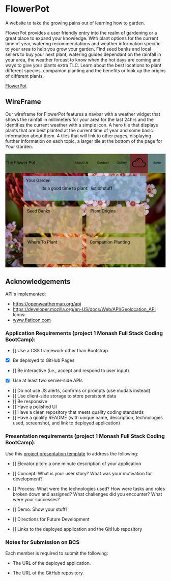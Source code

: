 # FlowerPot

A website to take the growing pains out of learning how to garden.

FlowerPot provides a user friendly entry into the realm of gardening or a great place to expand your knowledge.
With plant options for the current time of year, watering recommendations and weather information specific to your area to help you grow your garden.
Find seed banks and local sellers to buy your next plant, watering guides dependant on the rainfall in your area, the weather forcast to know when the hot days are coming and ways to give your plants extra TLC. Learn about the best locations to plant different species, companion planting and the benefits or look up the origins of different plants.

[FlowerPot](https://flowerpotpeople.github.io/FlowerPot/)


## WireFrame
Our wireframe for FlowerPot features a navbar with a weather widget that shows the rainfall in millimeters for your area for the last 24hrs and the identifies the current weather with a simple icon. A hero tile that displays plants that are best planted at the current time of year and some basic information about them.
4 tiles that will link to other pages, displaying further information on each topic, a larger tile at the bottom of the page for Your Garden.

![Wireframe of the landing page for FlowerPot](./assets/images/FlowerPotWireFrame.png)

## Acknowledgements 

API's implemented:
* https://openweathermap.org/api
* https://developer.mozilla.org/en-US/docs/Web/API/Geolocation_API  
Icons: 
* www.flaticon.com


### Application Requirements (project 1 Monash Full Stack Coding BootCamp):

- [] Use a CSS framework other than Bootstrap
- [x] Be deployed to GitHub Pages
- [] Be interactive (i.e., accept and respond to user input)
- [x] Use at least two server-side APIs
- [] Do not use JS alerts, confirms or prompts (use modals instead)
- [] Use client-side storage to store persistent data
- [] Be responsive
- [] Have a polished UI
- [] Have a clean repository that meets quality coding standards
- [] Have a quality README (with unique name, description, technologies used, screenshot, and link to deployed application)

### Presentation requirements (project 1 Monash Full Stack Coding BootCamp):

Use this [project presentation template](https://docs.google.com/presentation/d/1_u8TKy5zW5UlrVQVnyDEZ0unGI2tjQPDEpA0FNuBKAw/edit?usp=sharing) to address the following: 

- [] Elevator pitch: a one minute description of your application

- [] Concept: What is your user story? What was your motivation for development?

- [] Process: What were the technologies used? How were tasks and roles broken down and assigned? What challenges did you encounter? What were your successes?

- [] Demo: Show your stuff!

- [] Directions for Future Development

- [] Links to the deployed application and the GitHub repository

### Notes for Submission on BCS  

Each member is required to submit the following:

* The URL of the deployed application.

* The URL of the GitHub repository.

